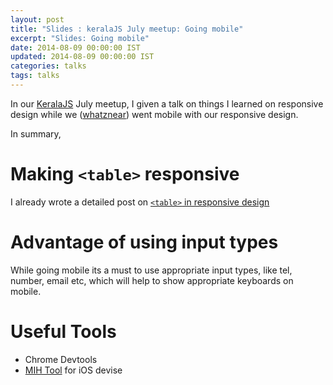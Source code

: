 ```yaml
---
layout: post
title: "Slides : keralaJS July meetup: Going mobile"
excerpt: "Slides: Going mobile"
date: 2014-08-09 00:00:00 IST
updated: 2014-08-09 00:00:00 IST
categories: talks
tags: talks
---
```


In our [KeralaJS](http://keralajs.org) July meetup, I given a talk on things I learned on responsive design while we ([whatznear](https://whatznear.com)) went mobile with our responsive design.

In summary,

# Making `<table>` responsive
I already wrote a detailed post on [`<table>` in responsive design](/2014/07/css-table-in-responsive-design.html)

# Advantage of using input types
While going mobile its a must to use appropriate input types, like tel, number, email etc, which will help to show appropriate keyboards on mobile.

# Useful Tools
* Chrome Devtools
* [MIH Tool](http://www.iunbug.com/mihtool) for iOS devise

<script async class="speakerdeck-embed" data-id="4a59ab0000460132d23e26e027f8fa10" data-ratio="1.29456384323641" src="//speakerdeck.com/assets/embed.js"></script>